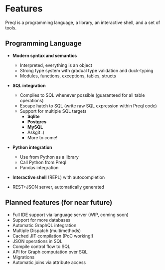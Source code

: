 # Features

Preql is a programming language, a library, an interactive shell, and a set of tools.

## Programming Language

- **Modern syntax and semantics**
    - Interpreted, everything is an object
    - Strong type system with gradual type validation and duck-typing
    - Modules, functions, exceptions, tables, structs
- **SQL integration**
    - Compiles to SQL whenever possible (guaranteed for all table operations)
    - Escape hatch to SQL (write raw SQL expression within Preql code)
    - Support for multiple SQL targets
        - **Sqlite**
        - **Postgres**
        - **MySQL**
        - Askgit :)
        - More to come!

- **Python integration**
    - Use from Python as a library
    - Call Python from Preql
    - Pandas integration

- **Interactive shell** (REPL) with autocompletion
- REST+JSON server, automatically generated


## Planned features (for near future)
- Full IDE support via language server (WIP, coming soon)
- Support for more databases
- Automatic GraphQL integration
- Multiple Dispatch (multimethods)
- Cached JIT compilation (PoC working!)
- JSON operations in SQL
- Compile control flow to SQL
- API for Graph computation over SQL
- Migrations
- Automatic joins via attribute access